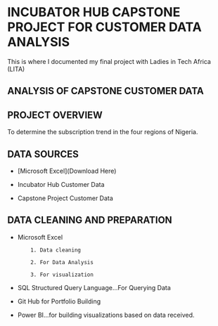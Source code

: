 # INCUBATOR HUB CAPSTONE PROJECT FOR CUSTOMER DATA ANALYSIS
This is where I documented my final project with Ladies in Tech Africa (LITA)

## ANALYSIS OF CAPSTONE CUSTOMER DATA

## PROJECT OVERVIEW

To determine the subscription trend in the four regions of Nigeria.
## DATA SOURCES
- [Microsoft Excel](Download Here)

- Incubator Hub Customer Data

- Capstone Project Customer Data
## DATA CLEANING AND PREPARATION

- Microsoft Excel

          1. Data cleaning

          2. For Data Analysis

          3. For visualization

- SQL Structured Query Language...For Querying Data

- Git Hub for Portfolio Building

- Power BI...for building visualizations based on data received.





